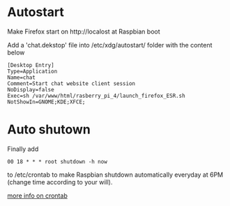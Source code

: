 # Autostart

Make Firefox start on http://localost at Raspbian boot

Add a 'chat.dekstop' file into /etc/xdg/autostart/ folder with the content below

```
[Desktop Entry]
Type=Application
Name=chat
Comment=Start chat website client session
NoDisplay=false
Exec=sh /var/www/html/rasberry_pi_4/launch_firefox_ESR.sh
NotShowIn=GNOME;KDE;XFCE;
```


# Auto shutown 

Finally add 
```
00 18 * * * root shutdown -h now

```

to /etc/crontab to make Raspbian shutdown automatically everyday at 6PM (change time according to your will).

[more info on crontab](https://askubuntu.com/questions/567955/automatic-shutdown-at-specified-times/#answer-567964)
